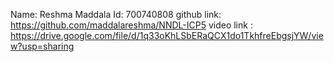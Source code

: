 Name: Reshma Maddala
Id: 700740808
github link: https://github.com/maddalareshma/NNDL-ICP5
video link : https://drive.google.com/file/d/1q33oKhLSbERaQCX1do1TkhfreEbgsjYW/view?usp=sharing
